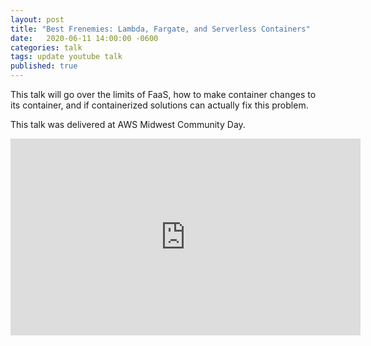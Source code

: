```yaml
---
layout: post
title: "Best Frenemies: Lambda, Fargate, and Serverless Containers"
date:   2020-06-11 14:00:00 -0600
categories: talk
tags: update youtube talk
published: true
---
```


This talk will go over the limits of FaaS, how to make container changes to its container, and if containerized solutions can actually fix this problem. 

This talk was delivered at AWS Midwest Community Day.

<iframe width="560" height="315" src="https://www.youtube.com/embed/7nKy7tjB-Ms" title="YouTube video player" frameborder="0" allow="accelerometer; autoplay; clipboard-write; encrypted-media; gyroscope; picture-in-picture" allowfullscreen></iframe>